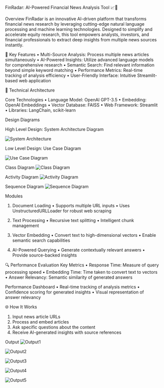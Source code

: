FinRadar: AI-Powered Financial News Analysis Tool 📈🤖

Overview
FinRadar is an innovative AI-driven platform that transforms financial news research by leveraging cutting-edge natural language processing and machine learning technologies. Designed to simplify and accelerate equity research, this tool empowers analysts, investors, and financial professionals to extract deep insights from multiple news sources instantly. 

🌟 Key Features
• Multi-Source Analysis: Process multiple news articles simultaneously
• AI-Powered Insights: Utilize advanced language models for comprehensive research
• Semantic Search: Find relevant information beyond simple keyword matching
• Performance Metrics: Real-time tracking of analysis efficiency
• User-Friendly Interface: Intuitive Streamlit-based web application 

🚀 Technical Architecture

Core Technologies
• Language Model: OpenAI GPT-3.5
• Embedding: OpenAI Embeddings
• Vector Database: FAISS
• Web Framework: Streamlit
• Libraries: LangChain, scikit-learn

Design Diagrams

High Level Design: System Architecture Diagram

![System Architecture](images/system.png)

Low Level Design: 
Use Case Diagram
    
![Use Case Diagram](images/usecase.png)

Class Diagram
![Class Diagram](images/class.png)

Activity Diagram
![Activity Diagram](images/activity.png)

Sequence Diagram
![Sequence Diagram](images/sequence.png)

Modules
1. Document Loading
• Supports multiple URL inputs
• Uses UnstructuredURLLoader for robust web scraping

2. Text Processing
• Recursive text splitting
• Intelligent chunk management

3. Vector Embedding
• Convert text to high-dimensional vectors
• Enable semantic search capabilities

4. AI-Powered Querying
• Generate contextually relevant answers
• Provide source-backed insights

🔍 Performance Evaluation
Key Metrics
• Response Time: Measure of query processing speed
• Embedding Time: Time taken to convert text to vectors
• Answer Relevancy: Semantic similarity of generated answers

Performance Dashboard
• Real-time tracking of analysis metrics
• Confidence scoring for generated insights
• Visual representation of answer relevancy

🌐 How It Works
1.	Input news article URLs
2.	Process and embed articles
3.	Ask specific questions about the content
4.	Receive AI-generated insights with source references

Output
![Output1](images/one.png)

![Output2](images/two.png)

![Output3](images/three.png)

![Output4](images/four.png)

![Output5](images/five.png)

